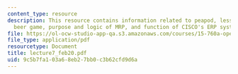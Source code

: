 ```yaml
---
content_type: resource
description: This resource contains information related to peapod, lessons of the
  beer game, purpose and logic of MRP, and function of CISCO's ERP system.
file: https://ol-ocw-studio-app-qa.s3.amazonaws.com/courses/15-760a-operations-management-spring-2002/9c5b7fa103a68eb27bb0c3b62cfd9d6a_lecture7_feb20.pdf
file_type: application/pdf
resourcetype: Document
title: lecture7_feb20.pdf
uid: 9c5b7fa1-03a6-8eb2-7bb0-c3b62cfd9d6a
---
```

